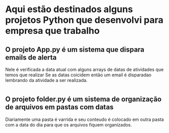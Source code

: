 # Aqui estão destinados alguns projetos Python que desenvolvi para empresa que trabalho
<h2> O projeto App.py é um sistema que dispara emails de alerta </h2>
<p> 
    Nele é verificada a data atual com alguns arrays de datas de atividades que temos que realizar
    Se as datas coicidem então um email é disparadao lembrando da atividade a ser realizada.
</p>

#

<h2> O projeto folder.py é um sistema de organização de arquivos em pastas com datas </h2>
<p> 
    Diariamente uma pasta é varrida e seu conteudo é colocado em outra pasta com a data do dia
    para que os arquivos fiquem organizados.
</p>
